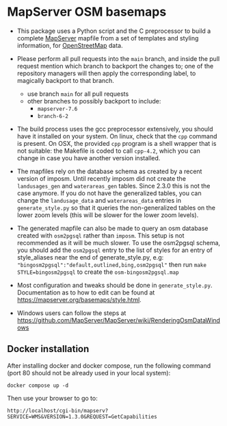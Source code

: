 # MapServer OSM basemaps

- This package uses a Python script and the C preprocessor to build a
  complete [MapServer](https://mapserver.org) mapfile from a set of templates and styling information, 
  for [OpenStreetMap](https://www.openstreetmap.org) data.

- Please perform all pull requests into the `main` branch, and 
  inside the pull request mention which branch to backport the changes to; 
  one of the repository managers will then apply the corresponding label, 
  to magically backport to that branch.

  - use branch `main` for all pull requests
  - other branches to possibly backport to include:
    - `mapserver-7.6`
    - `branch-6-2`

- The build process uses the gcc preprocessor extensively, you should have it installed on your
  system. On linux, check that the `cpp` command is present. On OSX, the provided `cpp` program is a shell
  wrapper that is not suitable: the Makefile is coded to call `cpp-4.2`, which you can change in case
  you have another version installed.

- The mapfiles rely on the database schema as created by a recent version of imposm. Until recently
  imposm did not create the `landusages_gen` and `waterareas_gen` tables. Since 2.3.0 this is not the case anymore.
  If you do not have the generalized tables, you can change the `landusage_data` and `waterareas_data` entries in
  `generate_style.py` so that it queries the non-generalized
  tables on the lower zoom levels (this will be slower for the lower zoom levels).

- The generated mapfile can also be made to query an osm database created with `osm2pgsql` rather than `imposm`.
  This setup is not recommended as it will be much slower. To use the osm2pgsql schema, you should add the `osm2pgsql`
  entry to the list of styles for an entry of style_aliases near the end of generate_style.py, e.g:
  `"bingosm2pgsql":"default,outlined,bing,osm2pgsql"` then run `make STYLE=bingosm2pgsql` to create the `osm-bingosm2pgsql.map`

- Most configuration and tweaks should be done in `generate_style.py`.
  Documentation as to how to edit can be found at
  https://mapserver.org/basemaps/style.html.
  
- Windows users can follow the steps at https://github.com/MapServer/MapServer/wiki/RenderingOsmDataWindows

## Docker installation

After installing docker and docker compose, run the following command (port 80
should not be already used in your local system):
```
docker compose up -d
```
Then use your browser to go to:
```
http://localhost/cgi-bin/mapserv?SERVICE=WMS&VERSION=1.3.0&REQUEST=GetCapabilities
```

